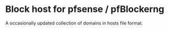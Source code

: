 # Block host for pfsense / pfBlockerng
A occasionally updated collection of domains in hosts file format.
